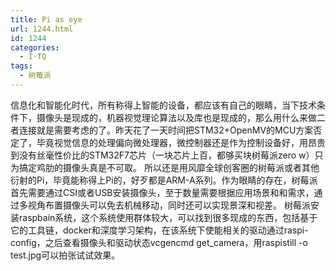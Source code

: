 ```yaml
---
title: Pi as eye
url: 1244.html
id: 1244
categories:
  - I·TQ
tags:
  - 树莓派
---
```


信息化和智能化时代，所有称得上智能的设备，都应该有自己的眼睛，当下技术条件下，摄像头是现成的，机器视觉理论算法以及库也是现成的，那么用什么来做二者连接就是需要考虑的了。昨天花了一天时间把STM32+OpenMV的MCU方案否定了，毕竟视觉信息的处理偏向微处理器，微控制器还是作为控制设备好，用昂贵到没有丝毫性价比的STM32F7芯片（一块芯片上百，都够买块树莓派zero w）只为搞定鸡肋的摄像头真是不可取。 所以还是用风靡全球创客圈的树莓派或者其他衍射的Pi，毕竟能称得上Pi的，好歹都是ARM-A系列。作为眼睛的存在，树莓派首先需要通过CSI或者USB安装摄像头，至于数量需要根据应用场景和和需求，通过多视角布置摄像头可以免去机械移动，同时还可以实现景深和视差。 树莓派安装raspbain系统，这个系统使用群体较大，可以找到很多现成的东西，包括基于它的工具链，docker和深度学习架构，在该系统下使能相关的驱动通过raspi-config，之后查看摄像头和驱动状态vcgencmd get_camera，用raspistill -o test.jpg可以拍张试试效果。
